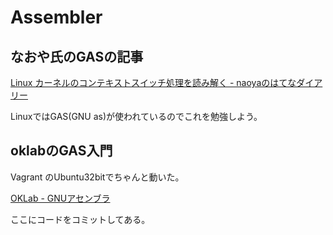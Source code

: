 # Assembler

## なおや氏のGASの記事

[Linux カーネルのコンテキストスイッチ処理を読み解く - naoyaのはてなダイアリー](http://d.hatena.ne.jp/naoya/20070924/1190653790)

LinuxではGAS(GNU as)が使われているのでこれを勉強しよう。

## oklabのGAS入門

Vagrant のUbuntu32bitでちゃんと動いた。

[OKLab - GNUアセンブラ](http://www.oklab.org/gas.xhtml)

ここにコードをコミットしてある。


